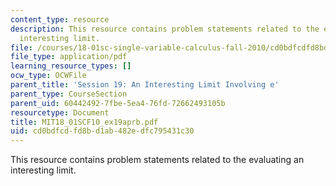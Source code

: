 ```yaml
---
content_type: resource
description: This resource contains problem statements related to the evaluating an
  interesting limit.
file: /courses/18-01sc-single-variable-calculus-fall-2010/cd0bdfcdfd8bd1ab482edfc795431c30_MIT18_01SCF10_ex19aprb.pdf
file_type: application/pdf
learning_resource_types: []
ocw_type: OCWFile
parent_title: 'Session 19: An Interesting Limit Involving e'
parent_type: CourseSection
parent_uid: 60442492-7fbe-5ea4-76fd-72662493105b
resourcetype: Document
title: MIT18_01SCF10_ex19aprb.pdf
uid: cd0bdfcd-fd8b-d1ab-482e-dfc795431c30
---
```

This resource contains problem statements related to the evaluating an interesting limit.